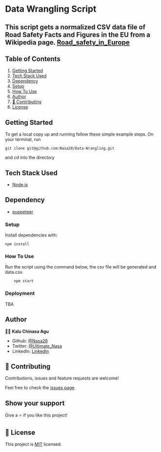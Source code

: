 # Data Wrangling Script

## This script gets a normalized CSV data file of Road Safety Facts and Figures in the EU from a Wikipedia page. [Road_safety_in_Europe](https://en.wikipedia.org/wiki/Road_safety_in_Europe)

## Table of Contents

1. <a href="#getting-started">Getting Started</a>
1. <a href="#tech-stack-used">Tech Stack Used</a>
1. <a href="#dependency">Dependency</a>
1. <a href="#setup">Setup</a>
1. <a href="#how-to-use">How To Use</a>
1. <a href="#author">Author</a>
1. <a href="#contributing">🤝 Contributing</a>
1. <a href="#licence">License</a>

## Getting Started

To get a local copy up and running follow these simple example steps.
On your terminal, run

```
git clone git@github.com:Nasa28/Data-Wrangling.git

```
and cd into the directory

## Tech Stack Used

- [Node.js](https://nodejs.org/en/)

## Dependency

- [puppeteer](https://www.npmjs.com/package/puppeteer)

### Setup

Install dependencies with:

```
npm install
```

### How To Use

Run the script using the command below, the csv file will be generated and data.csv.

```
    npm start
```

### Deployment

TBA

## Author

👨‍💻 **Kalu Chinasa Agu**

- Github: [@Nasa28](https://github.com/Nasa28)
- Twitter: [@Ultimate_Nasa](https://twitter.com/Ultimate_Nasa)
- LinkedIn: [LinkedIn](https://www.linkedin.com/in/kalu-chinasa-agu-a15080103/)

## 🤝 Contributing

Contributions, issues and feature requests are welcome!

Feel free to check the [issues page](https://github.com/Nasa28/Data-Wrangling/issues).

## Show your support

Give a ⭐️ if you like this project!

## 📝 License

This project is [MIT](https://github.com/stevenvachon/broken-link-checker/blob/main/license) licensed.
